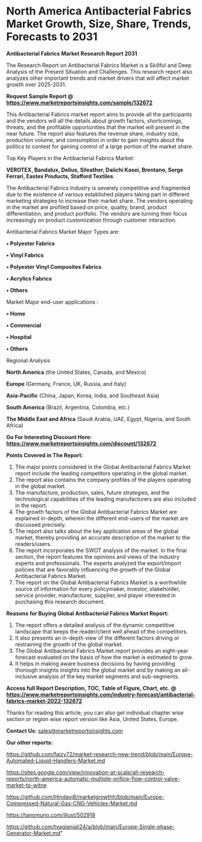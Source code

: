 # North America Antibacterial Fabrics Market Growth, Size, Share, Trends, Forecasts to 2031

<strong>Antibacterial Fabrics Market Research Report 2031</strong>

The Research Report on Antibacterial Fabrics Market is a Skillful and Deep Analysis of the Present Situation and Challenges. This research report also analyzes other important trends and market drivers that will affect market growth over 2025-2031.

<strong>Request Sample Report @ <a href=https://www.marketreportsinsights.com/sample/132672>https://www.marketreportsinsights.com/sample/132672</a></strong>

This Antibacterial Fabrics market report aims to provide all the participants and the vendors will all the details about growth factors, shortcomings, threats, and the profitable opportunities that the market will present in the near future. The report also features the revenue share, industry size, production volume, and consumption in order to gain insights about the politics to contest for gaining control of a large portion of the market share.

Top Key Players in the Antibacterial Fabrics Market:

<strong>VEROTEX, Bandalux, Delius, Sileather, Daiichi Kasei, Brentano, Serge Ferrari, Eastex Products, Stafford Textiles</strong>

The Antibacterial Fabrics Industry is severely competitive and fragmented due to the existence of various established players taking part in different marketing strategies to increase their market share. The vendors operating in the market are profiled based on price, quality, brand, product differentiation, and product portfolio. The vendors are turning their focus increasingly on product customization through customer interaction.

Antibacterial Fabrics Market Major Types are:

<strong>• Polyester Fabrics

• Vinyl Fabrics

• Polyester Vinyl Composites Fabrics

• Acrylics Fabrics

• Others</strong>

Market Major end-user applications :

<strong>• Home

• Commercial

• Hospital

• Others</strong>

Regional Analysis

</u><strong><b>North America</b></strong> (the United States, Canada, and Mexico)

<strong><b>Europe </b></strong>(Germany, France, UK, Russia, and Italy)

<strong><b>Asia-Pacific</b></strong> (China, Japan, Korea, India, and Southeast Asia)

<strong><b>South America</b></strong> (Brazil, Argentina, Colombia, etc.)

<strong><b>The Middle East and Africa</b></strong> (Saudi Arabia, UAE, Egypt, Nigeria, and South Africa)

<strong>Go For Interesting Discount Here: <a href=https://www.marketreportsinsights.com/discount/132672>https://www.marketreportsinsights.com/discount/132672</a></strong>

<strong>Points Covered in The Report:</strong>
<ol>
  <li>The major points considered in the Global Antibacterial Fabrics Market report include the leading competitors operating in the global market.</li>
  <li>The report also contains the company profiles of the players operating in the global market.</li>
  <li>The manufacture, production, sales, future strategies, and the technological capabilities of the leading manufacturers are also included in the report.</li>
  <li>The growth factors of the Global Antibacterial Fabrics Market are explained in-depth, wherein the different end-users of the market are discussed precisely.</li>
  <li>The report also talks about the key application areas of the global market, thereby providing an accurate description of the market to the readers/users.</li>
  <li>The report incorporates the SWOT analysis of the market. In the final section, the report features the opinions and views of the industry experts and professionals. The experts analyzed the export/import policies that are favorably influencing the growth of the Global Antibacterial Fabrics Market.</li>
  <li>The report on the Global Antibacterial Fabrics Market is a worthwhile source of information for every policymaker, investor, stakeholder, service provider, manufacturer, supplier, and player interested in purchasing this research document.</li>
</ol>
<strong>Reasons for Buying Global Antibacterial Fabrics Market Report:</strong>

<ol>
  <li>The report offers a detailed analysis of the dynamic competitive landscape that keeps the reader/client well ahead of the competitors.</li>
  <li>It also presents an in-depth view of the different factors driving or restraining the growth of the global market.</li>
  <li>The Global Antibacterial Fabrics Market report provides an eight-year forecast evaluated on the basis of how the market is estimated to grow.</li>
  <li>It helps in making aware business decisions by having providing thorough insights insights into the global market and by making an all-inclusive analysis of the key market segments and sub-segments.</li>
</ol>
<strong>Access full Report Description, TOC, Table of Figure, Chart, etc. @ <a href=https://www.marketreportsinsights.com/industry-forecast/antibacterial-fabrics-market-2022-132672>https://www.marketreportsinsights.com/industry-forecast/antibacterial-fabrics-market-2022-132672</a></strong>


Thanks for reading this article; you can also get individual chapter wise section or region wise report version like Asia, United States, Europe.

<strong>Contact Us:</strong>
sales@marketreportsinsights.com

<strong>Our other reports:</strong>

<a href=https://github.com/faizy72/market-research-new-trend/blob/main/Europe-Automated-Liquid-Handlers-Market.md>https://github.com/faizy72/market-research-new-trend/blob/main/Europe-Automated-Liquid-Handlers-Market.md</a>

<a href=https://sites.google.com/view/innovation-at-scale/all-research-reports/north-america-automatic-multiple-orifice-flow-control-valve-market-to-witne>https://sites.google.com/view/innovation-at-scale/all-research-reports/north-america-automatic-multiple-orifice-flow-control-valve-market-to-witne</a>

<a href=https://github.com/Hindavi8/marketgrowthh/blob/main/Europe-Compressed-Natural-Gas-CNG-Vehicles-Market.md>https://github.com/Hindavi8/marketgrowthh/blob/main/Europe-Compressed-Natural-Gas-CNG-Vehicles-Market.md</a>

<a href=https://tanomuno.com/illust/502918>https://tanomuno.com/illust/502918</a>

<a href=https://github.com/tyagianjali24/a/blob/main/Europe-Single-phase-Generator-Market.md>https://github.com/tyagianjali24/a/blob/main/Europe-Single-phase-Generator-Market.md</a>"

